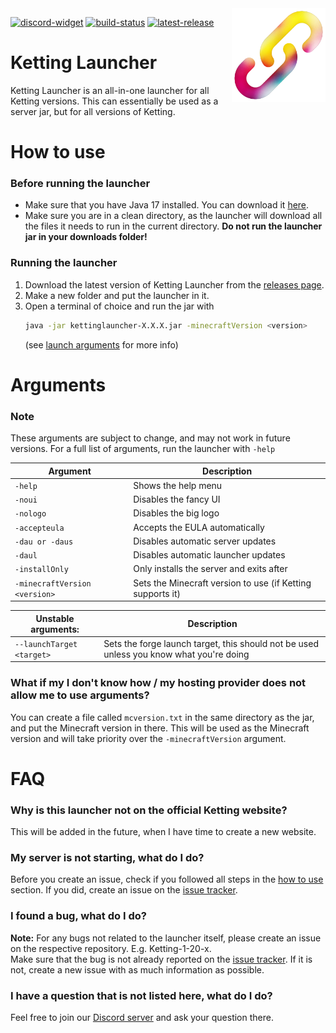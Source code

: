 [discord-widget]: https://canary.discord.com/api/guilds/1172551819138965605/widget.png
[discord-invite]: https://discord.kettingpowered.org/

[build-status]: https://img.shields.io/github/actions/workflow/status/kettingpowered/Ketting-1-20-x/build_and_release.yml
[build-link]: https://github.com/kettingpowered/kettinglauncher/actions

[latest-release]: https://img.shields.io/github/v/release/kettingpowered/kettinglauncher
[release-link]: https://github.com/kettingpowered/kettinglauncher/releases/latest

[issues]: https://github.com/kettingpowered/kettinglauncher/issues

<img align="right" src="./assets/ketting.png?raw=true" height="150" width="150">

[![discord-widget][]][discord-invite]
[![build-status][]][build-link]
[![latest-release][]][release-link]

# Ketting Launcher

Ketting Launcher is an all-in-one launcher for all Ketting versions. This can essentially be used as a server jar, but for all versions of Ketting.

# How to use

### Before running the launcher

- Make sure that you have Java 17 installed. You can download it [here](https://adoptium.net/temurin/archive/?version=17).
- Make sure you are in a clean directory, as the launcher will download all the files it needs to run in the current directory. **Do not run the launcher jar in your downloads folder!**

### Running the launcher

1. Download the latest version of Ketting Launcher from the [releases page][release-link].
2. Make a new folder and put the launcher in it.
3. Open a terminal of choice and run the jar with
    ```sh
    java -jar kettinglauncher-X.X.X.jar -minecraftVersion <version>
    ```
    (see [launch arguments](#arguments) for more info)

# Arguments

### Note

These arguments are subject to change, and may not work in future versions. For a full list of arguments, run the launcher with `-help`

| Argument                        | Description                                                                             |
|---------------------------------|-----------------------------------------------------------------------------------------|
| `-help`                         | Shows the help menu                                                                     |
| `-noui`                         | Disables the fancy UI                                                                   |
| `-nologo`                       | Disables the big logo                                                                   |
| `-accepteula`                   | Accepts the EULA automatically                                                          |
| `-dau or -daus`                 | Disables automatic server updates                                                       |
| `-daul`                         | Disables automatic launcher updates                                                     |
| `-installOnly`                  | Only installs the server and exits after                                                |
| `-minecraftVersion <version>`   | Sets the Minecraft version to use (if Ketting supports it)                              |

| Unstable arguments:       | Description                                                                             |
|---------------------------|-----------------------------------------------------------------------------------------|
| `--launchTarget <target>` | Sets the forge launch target, this should not be used unless you know what you're doing |

### What if my I don't know how / my hosting provider does not allow me to use arguments?

You can create a file called `mcversion.txt` in the same directory as the jar, and put the Minecraft version in there. This will be used as the Minecraft version and will take priority over the `-minecraftVersion` argument.

# FAQ

### Why is this launcher not on the official Ketting website?

This will be added in the future, when I have time to create a new website.

### My server is not starting, what do I do?

Before you create an issue, check if you followed all steps in the [how to use](#how-to-use) section. If you did, create an issue on the [issue tracker][issues].

### I found a bug, what do I do?

**Note:** For any bugs not related to the launcher itself, please create an issue on the respective repository. E.g. Ketting-1-20-x.
<br>
Make sure that the bug is not already reported on the [issue tracker][issues]. If it is not, create a new issue with as much information as possible.

### I have a question that is not listed here, what do I do?

Feel free to join our [Discord server][discord-invite] and ask your question there.